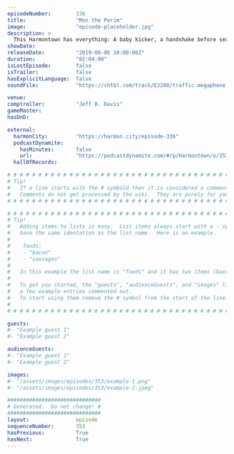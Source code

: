 ```yaml
---
episodeNumber:        336
title:                "Mon the Perim"
image:                "episode-placeholder.jpg"
description: >
  This Harmontown has everything: A baby kicker, a handshake before sex, Squeezy Steve Levy, and one hundred pounds of beef jerky. Featuring Dan Harmon, Jeff Bryan Davis, Spencer Crittenden and Steve Levy.
showDate:             
releaseDate:          "2019-06-06 10:00:00Z"
duration:             "02:04:00"
isLostEpisode:        false
isTrailer:            false
hasExplicitLanguage:  false
soundFile:            "https://chtbl.com/track/E2288/traffic.megaphone.fm/STA7247245993.mp3?updated=1596677055"

venue:                
comptroller:          "Jeff B. Davis"
gameMaster:           
hasDnD:               

external:
  harmonCity:         "https://harmon.city/episode-336"
  podcastDynamite:
    hasMinutes:       false
    url:              "https://podcastdynamite.com/#/p/Harmontown/e/353/336"
  hallOfRecords:      

# # # # # # # # # # # # # # # # # # # # # # # # # # # # # # # # # # # # # # # # # # # # #
# Tip!
#   If a line starts with the # symbold then it is considered a comment.
#   Comments do not get processed by the wiki.  They are purely for your information.
# # # # # # # # # # # # # # # # # # # # # # # # # # # # # # # # # # # # # # # # # # # # #

# # # # # # # # # # # # # # # # # # # # # # # # # # # # # # # # # # # # # # # # # # # # #
# Tip!
#   Adding items to lists is easy.  List items always start with a - symbol and have
#   have the same identation as the list name.  Here is an example.
#
#    foods:
#    - "bacon"
#    - "sausages"
#
#   In this example the list name is "foods" and it has two items (bacon, and sausages).
#
#   To get you started, the "guests", "audienceGuests", and "images" lists below have
#   a few example entries commented out.
#   To start using them remove the # symbol from the start of the line.
#
# # # # # # # # # # # # # # # # # # # # # # # # # # # # # # # # # # # # # # # # # # # # #

guests:
#- "Example guest 1"
#- "Example guest 2"

audienceGuests:
#- "Example guest 1"
#- "Example guest 2"

images:
#- "/assets/images/episodes/353/example-1.png"
#- "/assets/images/episodes/353/example-2.jpeg"

##############################
# Generated.  Do not change! #
##############################
layout:               episode
sequenceNumber:       353
hasPrevious:          True
hasNext:              True
---
```


<!-- The episode description will be rendered here -->

<!-- Add your content BELOW here -->
<!-- vvvvvvvvvvvvvvvvvvvvvvvvvvv -->




<!-- ^^^^^^^^^^^^^^^^^^^^^^^^^^^ -->
<!-- Add your content ABOVE here -->

<!-- The episode gallery will be rendered here -->